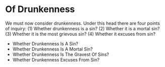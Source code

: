 # Of Drunkenness

We must now consider drunkenness. Under this head there are four points of inquiry:
(1) Whether drunkenness is a sin?
(2) Whether it is a mortal sin?
(3) Whether it is the most grievous sin?
(4) Whether it excuses from sin?

* Whether Drunkenness Is A Sin?
* Whether Drunkenness Is A Mortal Sin?
* Whether Drunkenness Is The Gravest Of Sins?
* Whether Drunkenness Excuses From Sin?